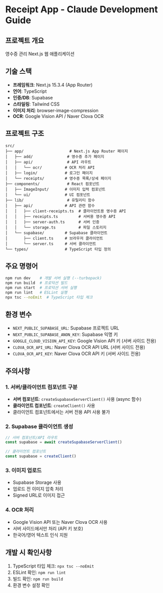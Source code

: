 # Receipt App - Claude Development Guide

## 프로젝트 개요
영수증 관리 Next.js 웹 애플리케이션

## 기술 스택
- **프레임워크**: Next.js 15.3.4 (App Router)
- **언어**: TypeScript
- **인증/DB**: Supabase
- **스타일링**: Tailwind CSS
- **이미지 처리**: browser-image-compression
- **OCR**: Google Vision API / Naver Clova OCR

## 프로젝트 구조
```
src/
├── app/                    # Next.js App Router 페이지
│   ├── add/               # 영수증 추가 페이지
│   ├── api/               # API 라우트
│   │   └── ocr/          # OCR 처리 API
│   ├── login/            # 로그인 페이지
│   └── receipts/         # 영수증 목록/상세 페이지
├── components/            # React 컴포넌트
│   ├── ImageInput/       # 이미지 입력 컴포넌트
│   └── ui/               # UI 컴포넌트
├── lib/                   # 유틸리티 함수
│   ├── api/              # API 관련 함수
│   │   ├── client-receipts.ts  # 클라이언트용 영수증 API
│   │   ├── receipts.ts         # 서버용 영수증 API
│   │   ├── server-auth.ts      # 서버 인증
│   │   └── storage.ts          # 파일 스토리지
│   └── supabase/         # Supabase 클라이언트
│       ├── client.ts     # 브라우저 클라이언트
│       └── server.ts     # 서버 클라이언트
└── types/                # TypeScript 타입 정의
```

## 주요 명령어
```bash
npm run dev    # 개발 서버 실행 (--turbopack)
npm run build  # 프로덕션 빌드
npm run start  # 프로덕션 서버 실행
npm run lint   # ESLint 실행
npx tsc --noEmit  # TypeScript 타입 체크
```

## 환경 변수
- `NEXT_PUBLIC_SUPABASE_URL`: Supabase 프로젝트 URL
- `NEXT_PUBLIC_SUPABASE_ANON_KEY`: Supabase 익명 키
- `GOOGLE_CLOUD_VISION_API_KEY`: Google Vision API 키 (서버 사이드 전용)
- `CLOVA_OCR_API_URL`: Naver Clova OCR API URL (서버 사이드 전용)
- `CLOVA_OCR_API_KEY`: Naver Clova OCR API 키 (서버 사이드 전용)

## 주의사항

### 1. 서버/클라이언트 컴포넌트 구분
- **서버 컴포넌트**: `createSupabaseServerClient()` 사용 (async 함수)
- **클라이언트 컴포넌트**: `createClient()` 사용
- 클라이언트 컴포넌트에서는 서버 전용 API 사용 불가

### 2. Supabase 클라이언트 생성
```typescript
// 서버 컴포넌트/API 라우트
const supabase = await createSupabaseServerClient()

// 클라이언트 컴포넌트
const supabase = createClient()
```

### 3. 이미지 업로드
- Supabase Storage 사용
- 업로드 전 이미지 압축 처리
- Signed URL로 이미지 접근

### 4. OCR 처리
- Google Vision API 또는 Naver Clova OCR 사용
- 서버 사이드에서만 처리 (API 키 보호)
- 한국어/영어 텍스트 인식 지원

## 개발 시 확인사항
1. TypeScript 타입 체크: `npx tsc --noEmit`
2. ESLint 확인: `npm run lint`
3. 빌드 확인: `npm run build`
4. 환경 변수 설정 확인